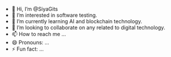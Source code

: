 - 👋 Hi, I’m @SiyaGits
- 👀 I’m interested in software testing.
- 🌱 I’m currently learning AI and blockchain technology.
- 💞️ I’m looking to collaborate on any related to digital technology.
- 📫 How to reach me ...
- 😄 Pronouns: ...
- ⚡ Fun fact: ...

<!---
SiyaGits/SiyaGits is a ✨ special ✨ repository because its `README.md` (this file) appears on your GitHub profile.
You can click the Preview link to take a look at your changes.
--->
